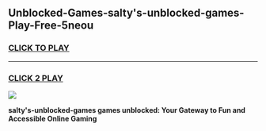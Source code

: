 
## Unblocked-Games-salty's-unblocked-games-Play-Free-5neou
<h3>
<a href="https://premium76.site?title=salty's-unblocked-games&ref=19M">CLICK TO PLAY</a></h3>
<hr>

<h3>
<a href="https://premium76.site?title=salty's-unblocked-games&ref=19M">CLICK 2 PLAY</a>
  
</h3>

<a href="https://premium76.site?title=salty's-unblocked-games&ref=19M"><img src="https://clearcache.store/games.png"></a>


**salty's-unblocked-games games unblocked: Your Gateway to Fun and Accessible Online Gaming**
